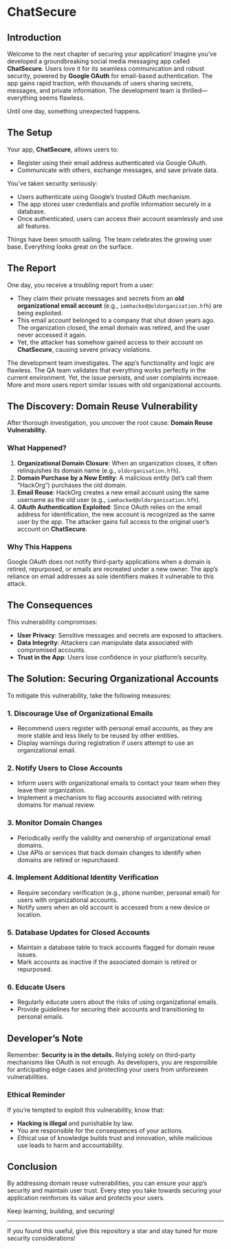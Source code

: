 # ChatSecure

## Introduction
Welcome to the next chapter of securing your application! Imagine you’ve developed a groundbreaking social media messaging app called **ChatSecure**. Users love it for its seamless communication and robust security, powered by **Google OAuth** for email-based authentication. The app gains rapid traction, with thousands of users sharing secrets, messages, and private information. The development team is thrilled—everything seems flawless.

Until one day, something unexpected happens.

## The Setup
Your app, **ChatSecure**, allows users to:
- Register using their email address authenticated via Google OAuth.
- Communicate with others, exchange messages, and save private data.

You’ve taken security seriously:
- Users authenticate using Google’s trusted OAuth mechanism.
- The app stores user credentials and profile information securely in a database.
- Once authenticated, users can access their account seamlessly and use all features.

Things have been smooth sailing. The team celebrates the growing user base. Everything looks great on the surface.

## The Report
One day, you receive a troubling report from a user:
- They claim their private messages and secrets from an **old organizational email account** (e.g., `iamhacked@oldorganisation.hfh`) are being exploited.
- This email account belonged to a company that shut down years ago. The organization closed, the email domain was retired, and the user never accessed it again.
- Yet, the attacker has somehow gained access to their account on **ChatSecure**, causing severe privacy violations.

The development team investigates. The app’s functionality and logic are flawless. The QA team validates that everything works perfectly in the current environment. Yet, the issue persists, and user complaints increase. More and more users report similar issues with old organizational accounts.

## The Discovery: Domain Reuse Vulnerability
After thorough investigation, you uncover the root cause: **Domain Reuse Vulnerability.**

### What Happened?
1. **Organizational Domain Closure**: When an organization closes, it often relinquishes its domain name (e.g., `oldorganisation.hfh`).
2. **Domain Purchase by a New Entity**: A malicious entity (let’s call them “HackOrg”) purchases the old domain.
3. **Email Reuse**: HackOrg creates a new email account using the same username as the old user (e.g., `iamhacked@oldorganisation.hfh`).
4. **OAuth Authentication Exploited**: Since OAuth relies on the email address for identification, the new account is recognized as the same user by the app. The attacker gains full access to the original user’s account on **ChatSecure**.

### Why This Happens
Google OAuth does not notify third-party applications when a domain is retired, repurposed, or emails are recreated under a new owner. The app’s reliance on email addresses as sole identifiers makes it vulnerable to this attack.

## The Consequences
This vulnerability compromises:
- **User Privacy**: Sensitive messages and secrets are exposed to attackers.
- **Data Integrity**: Attackers can manipulate data associated with compromised accounts.
- **Trust in the App**: Users lose confidence in your platform’s security.

## The Solution: Securing Organizational Accounts
To mitigate this vulnerability, take the following measures:

### 1. **Discourage Use of Organizational Emails**
- Recommend users register with personal email accounts, as they are more stable and less likely to be reused by other entities.
- Display warnings during registration if users attempt to use an organizational email.

### 2. **Notify Users to Close Accounts**
- Inform users with organizational emails to contact your team when they leave their organization.
- Implement a mechanism to flag accounts associated with retiring domains for manual review.

### 3. **Monitor Domain Changes**
- Periodically verify the validity and ownership of organizational email domains.
- Use APIs or services that track domain changes to identify when domains are retired or repurchased.

### 4. **Implement Additional Identity Verification**
- Require secondary verification (e.g., phone number, personal email) for users with organizational accounts.
- Notify users when an old account is accessed from a new device or location.

### 5. **Database Updates for Closed Accounts**
- Maintain a database table to track accounts flagged for domain reuse issues.
- Mark accounts as inactive if the associated domain is retired or repurposed.

### 6. **Educate Users**
- Regularly educate users about the risks of using organizational emails.
- Provide guidelines for securing their accounts and transitioning to personal emails.

## Developer’s Note
Remember: **Security is in the details.** Relying solely on third-party mechanisms like OAuth is not enough. As developers, you are responsible for anticipating edge cases and protecting your users from unforeseen vulnerabilities.

### Ethical Reminder
If you’re tempted to exploit this vulnerability, know that:
- **Hacking is illegal** and punishable by law.
- You are responsible for the consequences of your actions.
- Ethical use of knowledge builds trust and innovation, while malicious use leads to harm and accountability.

## Conclusion
By addressing domain reuse vulnerabilities, you can ensure your app’s security and maintain user trust. Every step you take towards securing your application reinforces its value and protects your users.

Keep learning, building, and securing!

---

If you found this useful, give this repository a star and stay tuned for more security considerations!

